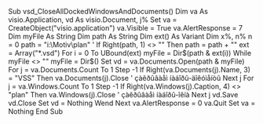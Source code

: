 Sub vsd_CloseAllDockedWindowsAndDocuments()
Dim va As visio.Application, vd As visio.Document, j%
Set va = CreateObject("visio.application")
va.Visible = True
va.AlertResponse = 7
Dim myFile As String
Dim path As String
Dim ext() As Variant
Dim x%, n%
n = 0
path = "i:\Motiv\plan\" '
If Right(path, 1) <> "\" Then path = path + "\"
ext = Array("*.vsd") 
For i = 0 To UBound(ext)
myFile = Dir$(path & ext(i))
While myFile <> ""
myFile = Dir$()
Set vd = va.Documents.Open(path & myFile)
For j = va.Documents.Count To 1 Step -1
If Right(va.Documents(j).Name, 3) = "VSS" Then va.Documents(j).Close ' çàêðûâàåì íàáîðû-äîêóìåíòû
Next j
For j = va.Windows.Count To 1 Step -1
If Right(va.Windows(j).Caption, 4) <> "plan" Then va.Windows(j).Close ' çàêðûâàåì íàáîðû-îêíà
Next j
vd.Save
vd.Close
Set vd = Nothing
Wend
Next
va.AlertResponse = 0
va.Quit
Set va = Nothing
End Sub
